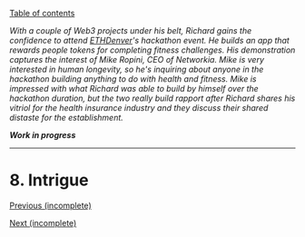 [Table of contents](./README.md#table-of-contents)

*With a couple of Web3 projects under his belt, Richard gains the confidence to attend [ETHDenver](https://www.ethdenver.com)'s hackathon event. He builds an app that rewards people tokens for completing fitness challenges. His demonstration captures the interest of Mike Ropini, CEO of Networkia. Mike is very interested in human longevity, so he's inquiring about anyone in the hackathon building anything to do with health and fitness. Mike is impressed with what Richard was able to build by himself over the hackathon duration, but the two really build rapport after Richard shares his vitriol for the health insurance industry and they discuss their shared distaste for the establishment.*

***Work in progress***

<hr />

# 8. Intrigue

[Previous (incomplete)](./7.stabilization.md)

[Next (incomplete)](./9.initiation.md)